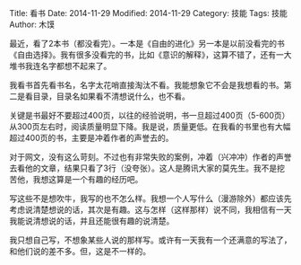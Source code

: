 Title: 看书
Date: 2014-11-29
Modified: 2014-11-29
Category: 技能
Tags: 技能
Author: 木馍

最近，看了2本书（都没看完）。一本是《自由的进化》另一本是以前没看完的书《自由选择》。我有很多没看完的书，比如《意识的解释》，这算不错了，还有一大堆书我连名字都想不起来了。

我看书首先看书名，名字太花哨直接淘汰不看。我能想象它不会是我想看的书。第二是看目录，目录名如果看不清想说什么，也不看。

关键是书最好不要超过400页，以往的经验说明，书一旦超过400页（5-600页）从300页左右时，阅读质量明显下降。我是说，质量更低。在我看的书里也有大幅超过400页的书，主要是冲着作者的声誉去的。

对于网文，没有这么苛刻。不过也有非常失败的案例，冲着（兴冲冲）作者的声誉去看他的文章，结果只看了3行（没夸张）。这人是腾讯大家的莫先生。我不是挖苦他，我想这算是一个有趣的经历吧。

写这些不是想吹牛，我写的也不怎么样。我想一个人写什么（漫游除外）都应该先考虑说清楚想说的话，其次是有趣。这与怎样（这样那样）说不同，我相信有一天我能说清想说的话，并且还能很有趣的说清楚。

我只想自己写，不想象某些人说的那样写。或许有一天我有一个还满意的写法了，和他们说的差不多。但，这是不一样的。